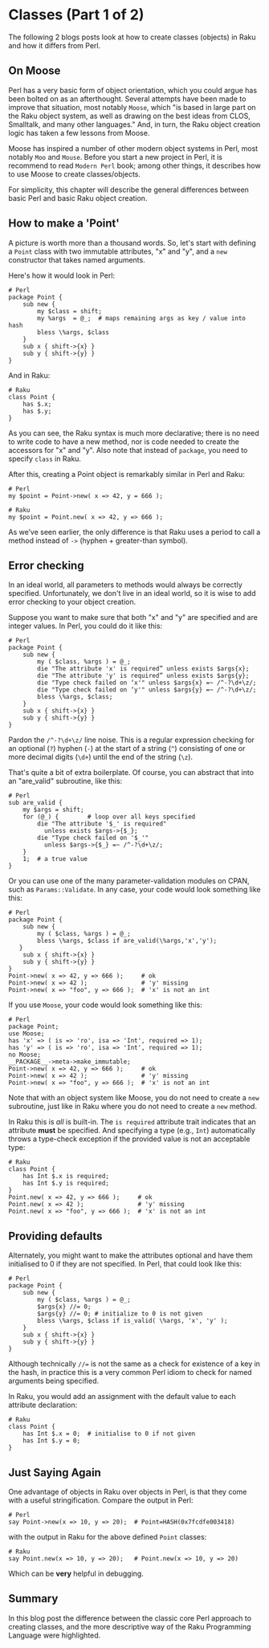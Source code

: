 # Classes (Part 1 of 2)
The following 2 blogs posts look at how to create classes (objects) in Raku and how it differs from Perl.

## On Moose
Perl has a very basic form of object orientation, which you could argue has been bolted on as an afterthought. Several attempts have been made to improve that situation, most notably `Moose`, which "is based in large part on the Raku object system, as well as drawing on the best ideas from CLOS, Smalltalk, and many other languages." And, in turn, the Raku object creation logic has taken a few lessons from Moose.

Moose has inspired a number of other modern object systems in Perl, most notably `Moo` and `Mouse`. Before you start a new project in Perl, it is recommend to read `Modern Perl` book; among other things, it describes how to use Moose to create classes/objects.

For simplicity, this chapter will describe the general differences between basic Perl and basic Raku object creation.

## How to make a 'Point'
A picture is worth more than a thousand words. So, let's start with defining a `Point` class with two immutable attributes, "x" and "y", and a `new` constructor that takes named arguments.

Here's how it would look in Perl:
```
# Perl
package Point {
    sub new {
        my $class = shift;
        my %args  = @_;  # maps remaining args as key / value into hash
        bless \%args, $class
    }
    sub x { shift->{x} }
    sub y { shift->{y} }
}
```
And in Raku:
```
# Raku
class Point {
    has $.x;
    has $.y;
}
```
As you can see, the Raku syntax is much more declarative; there is no need to write code to have a new method, nor is code needed to create the accessors for "x" and "y". Also note that instead of `package`, you need to specify `class` in Raku.

After this, creating a Point object is remarkably similar in Perl and Raku:
```
# Perl
my $point = Point->new( x => 42, y = 666 );
```
```
# Raku
my $point = Point.new( x => 42, y => 666 );
```
As we’ve seen earlier, the only difference is that Raku uses a period to call a method instead of `->` (hyphen + greater-than symbol).

## Error checking
In an ideal world, all parameters to methods would always be correctly specified. Unfortunately, we don't live in an ideal world, so it is wise to add error checking to your object creation.

Suppose you want to make sure that both "x" and "y" are specified and are integer values. In Perl, you could do it like this:
```
# Perl
package Point {
    sub new {
        my ( $class, %args ) = @_;
        die "The attribute 'x' is required” unless exists $args{x};
        die "The attribute 'y' is required” unless exists $args{y};
        die "Type check failed on ‘x'" unless $args{x} =~ /^-?\d+\z/;
        die "Type check failed on ‘y'" unless $args{y} =~ /^-?\d+\z/;
        bless \%args, $class;
    }
    sub x { shift->{x} }
    sub y { shift->{y} }
}
```
Pardon the `/^-?\d+\z/` line noise. This is a regular expression checking for an optional (`?`) hyphen (`-`) at the start of a string (`^`) consisting of one or more decimal digits (`\d+`) until the end of the string (`\z`).

That's quite a bit of extra boilerplate. Of course, you can abstract that into an "are_valid" subroutine, like this:
```
# Perl
sub are_valid {
    my $args = shift;
    for (@_) {        # loop over all keys specified
        die "The attribute '$_' is required"
          unless exists $args->{$_};
        die "Type check failed on '$_'"
          unless $args->{$_} =~ /^-?\d+\z/;
    }
    1;  # a true value
}
```
Or you can use one of the many parameter-validation modules on CPAN, such as `Params::Validate`. In any case, your code would look something like this:
```
# Perl
package Point {
    sub new {
        my ( $class, %args ) = @_;
        bless \%args, $class if are_valid(\%args,'x','y');
   }
    sub x { shift->{x} }
    sub y { shift->{y} }
}
Point->new( x => 42, y => 666 );     # ok
Point->new( x => 42 );               # 'y' missing
Point->new( x => "foo", y => 666 );  # 'x' is not an int
```
If you use `Moose`, your code would look something like this:
```
# Perl
package Point;
use Moose;
has 'x' => ( is => 'ro', isa => 'Int', required => 1);
has 'y' => ( is => 'ro', isa => 'Int', required => 1);
no Moose;
__PACKAGE__->meta->make_immutable;
Point->new( x => 42, y => 666 );     # ok
Point->new( x => 42 );               # 'y' missing
Point->new( x => "foo", y => 666 );  # 'x' is not an int
```
Note that with an object system like Moose, you do not need to create a `new` subroutine, just like in Raku where you do not need to create a `new` method.

In Raku this is *all* is built-in. The `is required` attribute trait indicates that an attribute **must** be specified. And specifying a type (e.g., `Int`) automatically throws a type-check exception if the provided value is not an acceptable type:
```
# Raku
class Point {
    has Int $.x is required;
    has Int $.y is required;
}
Point.new( x => 42, y => 666 );     # ok
Point.new( x => 42 );               # 'y' missing
Point.new( x => "foo", y => 666 );  # 'x' is not an int
```

## Providing defaults
Alternately, you might want to make the attributes optional and have them initialised to 0 if they are not specified. In Perl, that could look like this:
```
# Perl
package Point {
    sub new {
        my ( $class, %args ) = @_;
        $args{x} //= 0;
        $args{y} //= 0; # initialize to 0 is not given
        bless \%args, $class if is_valid( \%args, 'x', 'y' );
    }
    sub x { shift->{x} }
    sub y { shift->{y} }
}
```
Although technically  `//=` is not the same as a check for existence of a key in the hash, in practice this is a very common Perl idiom to check for named arguments being specified.

In Raku, you would add an assignment with the default value to each attribute declaration:
```
# Raku
class Point {
    has Int $.x = 0;  # initialise to 0 if not given
    has Int $.y = 0;
}
```

## Just Saying Again
One advantage of objects in Raku over objects in Perl, is that they come with a useful stringification.  Compare the output in Perl:
```
# Perl
say Point->new(x => 10, y => 20);  # Point=HASH(0x7fcdfe003418)
```
with the output in Raku for the above defined `Point` classes:
```
# Raku
say Point.new(x => 10, y => 20);   # Point.new(x => 10, y => 20)
```
Which can be **very** helpful in debugging.

## Summary
In this blog post the difference between the classic core Perl approach to creating classes, and the more descriptive way of the Raku Programming Language were highlighted.
